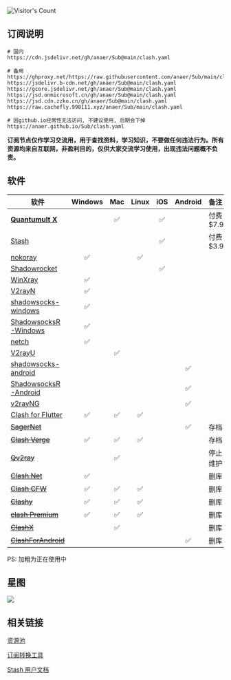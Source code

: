 ![Visitor's Count](https://profile-counter.glitch.me/anaer_Sub/count.svg)

## 订阅说明

```
# 国内
https://cdn.jsdelivr.net/gh/anaer/Sub@main/clash.yaml

# 备用
https://ghproxy.net/https://raw.githubusercontent.com/anaer/Sub/main/clash.yaml
https://jsdelivr.b-cdn.net/gh/anaer/Sub@main/clash.yaml
https://gcore.jsdelivr.net/gh/anaer/Sub@main/clash.yaml
https://jsd.onmicrosoft.cn/gh/anaer/Sub@main/clash.yaml
https://jsd.cdn.zzko.cn/gh/anaer/Sub@main/clash.yaml
https://raw.cachefly.998111.xyz/anaer/Sub/main/clash.yaml

# 因github.io经常性无法访问, 不建议使用, 后期会下掉
https://anaer.github.io/Sub/clash.yaml
```

**订阅节点仅作学习交流用，用于查找资料，学习知识，不要做任何违法行为。所有资源均来自互联网，非盈利目的，仅供大家交流学习使用，出现违法问题概不负责。**

## 软件

| 软件                                                                                    | Windows | Mac | Linux | iOS | Android | 备注       |
| --------------------------------------------------------------------------------------- | :-----: | :-: | :---: | :-: | :-----: | :--------- |
| [**Quantumult X**](https://apps.apple.com/us/app/id1443988620)                          |         | ✅  |       | ✅  |         | 付费 $7.99 |
| [Stash](https://apps.apple.com/app/stash/id1596063349)                                  |         |     |       | ✅  |         | 付费 $3.99 |
| [nokoray](https://github.com/MatsuriDayo/nekoray/releases)                              |   ✅    |     |  ✅   |     |         |
| [Shadowrocket](https://apps.apple.com/bo/app/shadowrocket/id932747118?l=en)             |         |     |       | ✅  |         |
| [WinXray](https://github.com/TheMRLL/winxray/releases)                                  |   ✅    |     |       |     |         |
| [V2rayN](https://github.com/2dust/v2rayN/releases)                                      |   ✅    |     |       |     |         |
| [shadowsocks-windows](https://github.com/shadowsocks/shadowsocks-windows/releases)      |   ✅    |     |       |     |         |
| [ShadowsocksR-Windows](https://github.com/HMBSbige/ShadowsocksR-Windows/releases)       |   ✅    |     |       |     |         |
| [netch](https://github.com/netchx/netch/releases)                                       |   ✅    |     |       |     |         |
| [V2rayU](https://github.com/yanue/V2rayU/releases)                                      |         | ✅  |       |     |         |
| [shadowsocks-android](https://github.com/shadowsocks/shadowsocks-android/releases)      |         |     |       |     |   ✅    |
| [ShadowsocksR-Android](https://github.com/HMBSbige/ShadowsocksR-Android/releases)       |         |     |       |     |   ✅    |
| [v2rayNG](https://github.com/2dust/v2rayNG/releases)                                    |         |     |       |     |   ✅    |
| [Clash for Flutter](https://github.com/mapleafgo/clash-for-flutter)                     |   ✅    | ✅  |  ✅   |     |         |
| [~~SagerNet~~](https://github.com/SagerNet/SagerNet/releases)                               |         |     |       |     |   ✅    | 存档 |
| [~~Clash Verge~~](https://github.com/zzzgydi/clash-verge/releases)                      |   ✅    | ✅  |  ✅   |     |         | 存档  |
| [~~Qv2ray~~](https://github.com/Qv2ray/Qv2ray/releases)                                 |         | ✅  |       |     |         | 停止维护   |
| [~~Clash.Net~~](https://github.com/ClashDotNetFramework/ClashDotNetFramework/releases/) |   ✅    |     |       |     |         | 删库   |
| [~~Clash CFW~~](https://github.com/Fndroid/clash_for_windows_pkg/releases)              |   ✅    | ✅  |  ✅   |     |         | 删库   |
| [~~Clashy~~](https://github.com/SpongeNobody/Clashy/releases)                           |   ✅    | ✅  |  ✅   |     |         | 删库   |
| [~~clash Premium~~](https://github.com/Dreamacro/clash/releases/tag/premium)            |   ✅    | ✅  |  ✅   |     |         | 删库   |
| [~~ClashX~~](https://github.com/yichengchen/clashX/releases)                            |         | ✅  |       |     |         | 删库   |
| [~~ClashForAndroid~~](https://github.com/Kr328/ClashForAndroid/releases)                |         |     |       |     |   ✅    | 删库   |

PS: 加粗为正在使用中

## 星图

<!-- ![Stargazers over time](https://starchart.cc/anaer/Sub.svg) -->

<!-- ![Stargazers repo roster for @anaer/Sub](https://reporoster.com/stars/anaer/Sub) -->

<!-- ![Star History Chart](https://api.star-history.com/svg?repos=anaer/Sub&type=Date) -->

<img src="https://api.star-history.com/svg?repos=anaer/Sub&type=Date" onerror="this.src=&apos;https://starchart.cc/anaer/Sub.svg&apos;"/>

## 相关链接

[资源池](https://cn.bing.com/search?q=free+proxies+%E7%9B%AE%E5%89%8D%E5%85%B1%E6%9C%89%E6%8A%93%E5%8F%96%E6%BA%90)

[订阅转换工具](https://cn.bing.com/search?q=%E7%94%9F%E6%88%90%E8%AE%A2%E9%98%85%E9%93%BE%E6%8E%A5+intitle%3A%E8%AE%A2%E9%98%85%E8%BD%AC%E6%8D%A2)

[Stash 用户文档](https://stash.wiki/)
